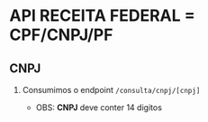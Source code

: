 # API RECEITA FEDERAL = CPF/CNPJ/PF

<h2> CNPJ </h2>

1. Consumimos o endpoint `/consulta/cnpj/[cnpj]`

    <ul>
      <li>OBS: <strong>CNPJ</strong> deve conter 14 digitos</li>
    </ul>
  
